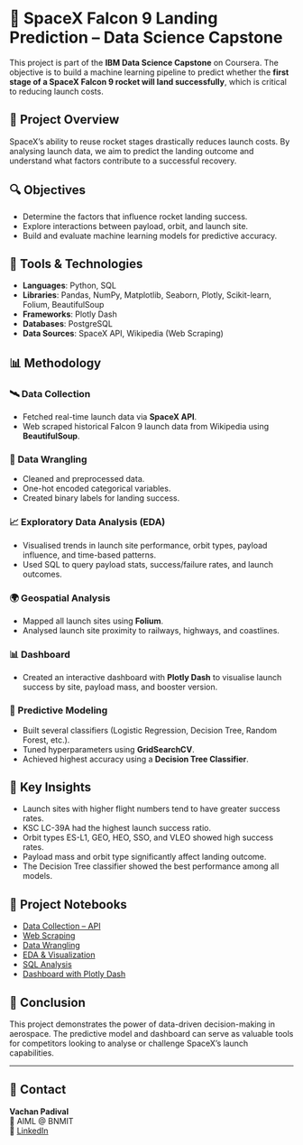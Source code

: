 # 🚀 SpaceX Falcon 9 Landing Prediction – Data Science Capstone

This project is part of the **IBM Data Science Capstone** on Coursera. The objective is to build a machine learning pipeline to predict whether the **first stage of a SpaceX Falcon 9 rocket will land successfully**, which is critical to reducing launch costs.

## 📌 Project Overview

SpaceX’s ability to reuse rocket stages drastically reduces launch costs. By analysing launch data, we aim to predict the landing outcome and understand what factors contribute to a successful recovery.

## 🔍 Objectives

- Determine the factors that influence rocket landing success.
- Explore interactions between payload, orbit, and launch site.
- Build and evaluate machine learning models for predictive accuracy.

## 🧰 Tools & Technologies

- **Languages**: Python, SQL
- **Libraries**: Pandas, NumPy, Matplotlib, Seaborn, Plotly, Scikit-learn, Folium, BeautifulSoup
- **Frameworks**: Plotly Dash
- **Databases**: PostgreSQL
- **Data Sources**: SpaceX API, Wikipedia (Web Scraping)

## 📊 Methodology

### 🛰 Data Collection
- Fetched real-time launch data via **SpaceX API**.
- Web scraped historical Falcon 9 launch data from Wikipedia using **BeautifulSoup**.

### 🧹 Data Wrangling
- Cleaned and preprocessed data.
- One-hot encoded categorical variables.
- Created binary labels for landing success.

### 📈 Exploratory Data Analysis (EDA)
- Visualised trends in launch site performance, orbit types, payload influence, and time-based patterns.
- Used SQL to query payload stats, success/failure rates, and launch outcomes.

### 🌍 Geospatial Analysis
- Mapped all launch sites using **Folium**.
- Analysed launch site proximity to railways, highways, and coastlines.

### 📊 Dashboard
- Created an interactive dashboard with **Plotly Dash** to visualise launch success by site, payload mass, and booster version.

### 🤖 Predictive Modeling
- Built several classifiers (Logistic Regression, Decision Tree, Random Forest, etc.).
- Tuned hyperparameters using **GridSearchCV**.
- Achieved highest accuracy using a **Decision Tree Classifier**.

## 🧠 Key Insights

- Launch sites with higher flight numbers tend to have greater success rates.
- KSC LC-39A had the highest launch success ratio.
- Orbit types ES-L1, GEO, HEO, SSO, and VLEO showed high success rates.
- Payload mass and orbit type significantly affect landing outcome.
- The Decision Tree classifier showed the best performance among all models.

## 📂 Project Notebooks

- [Data Collection – API](https://github.com/Vachan1603/testrepo/blob/main/jupyter-labs-spacex-data-collection-api.ipynb)  
- [Web Scraping](https://github.com/Vachan1603/testrepo/blob/main/jupyter-labs-webscraping.ipynb)  
- [Data Wrangling](https://github.com/Vachan1603/testrepo/blob/main/labs-jupyter-spacex-Data%20wrangling.ipynb)  
- [EDA & Visualization](https://github.com/Vachan1603/testrepo/blob/main/edadataviz.ipynb)  
- [SQL Analysis](https://github.com/Vachan1603/testrepo/blob/main/jupyter-labs-eda-sql-coursera_sqllite.ipynb)  
- [Dashboard with Plotly Dash](https://github.com/Vachan1603/testrepo/blob/main/IBM-Data-Science-Capstone-SpaceX.py)  

## 🏁 Conclusion

This project demonstrates the power of data-driven decision-making in aerospace. The predictive model and dashboard can serve as valuable tools for competitors looking to analyse or challenge SpaceX’s launch capabilities.

---

## 📧 Contact

**Vachan Padival**  
📍 AIML @ BNMIT  
🔗 [LinkedIn](https://www.linkedin.com/in/vachan-padival-245346323/)  
